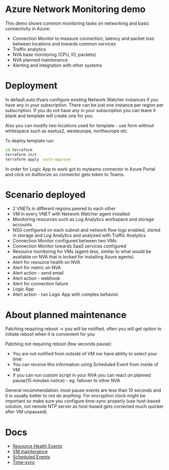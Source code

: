 # Azure Network Monitoring demo
This demo shows common monitoring tasks on networking and basic connectivity in Azure:
- Connection Monitor to measure connection, latency and packet loss between locations and towards common services
- Traffic analytics
- NVA base monitoring (CPU, IO, packets)
- NVA planned maintenance
- Alerting and integration with other systems

# Deployment
In default.auto.tfvars configure existing Network Watcher instances if you have any in your subscription. There can be just one instance per region per subscription. If you do not have any in your subscription you can leave it blank and template will create one for you.

Also you can modify two locations used for template - use form without whitespace such as eastus2, westeurope, northeurope etc.

To deploy template run:
```bash
cd terraform
terraform init
terraform apply -auto-approve
```

In order for Logic App to work got to myteams connector in Azure Portal and click on Authorize so connector gets token to Teams.

# Scenario deployed
- 2 VNETs in different regions peered to each other
- VM in every VNET with Network Watcher agent installed
- Monitoring resources such as Log Analytics workspace and storage accounts
- NSG configured on each subnet and network flow logs enabled, stored in storage and Log Analytics and analyzed with Traffic Analytics
- Connection Monitor configured between two VMs
- Connection Monitor towards SaaS services configured
- Resource monitoring for VMs (agent-less, similar to what would be available on NVA that is locked for installing Azure agents)
- Alert for resource health on NVA
- Alert for metric on NVA
- Alert action - send email
- Alert action - webhook
- Alert for connection failure
- Logic App
- Alert action - run Logic App with complex behavior
  
# About planned maintenance
Patching requiring reboot -> you will be notified, often you will get option to initiate reboot when it is convenient for you

Patching not requiring reboot (few seconds pause):
- You are not notified from outside of VM nor have ability to select your time
- You can receive this information using Scheduled Event from inside of VM
- If you can run custom script in your NVA you can react on planned pause(15 minutes notice) - eg. failover to other NVA

General recommendation: most pause events are less than 10 seconds and it is usually better to not do anything. For encryption clock might be important so make sure you configure time-sync properly (use host-based solution, not remote NTP server as host-based gets corrected much quicker after VM unpaused).

# Docs
- [Resource Health Events](https://learn.microsoft.com/en-us/azure/service-health/resource-health-vm-annotation)
- [VM maintenance](https://learn.microsoft.com/en-us/azure/virtual-machines/maintenance-and-update)
- [Scheduled Events](https://learn.microsoft.com/en-us/azure/virtual-machines/linux/scheduled-events)
- [Time-sync](https://learn.microsoft.com/en-us/azure/virtual-machines/linux/time-sync)